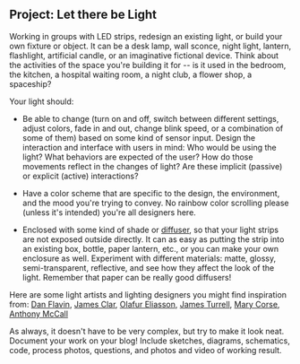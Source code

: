 ## Project: Let there be Light

Working in groups with LED strips, redesign an existing light, or build your own fixture or object. It can be a desk lamp, wall sconce, night light, lantern, flashlight, artificial candle, or an imaginative fictional device. Think about the activities of the space you're building it for -- is it used in the bedroom, the kitchen, a hospital waiting room, a night club, a flower shop, a spaceship?

Your light should:

- Be able to change (turn on and off, switch between different settings, adjust colors, fade in and out, change blink speed, or a combination of some of them) based on some kind of sensor input. Design the interaction and interface with users in mind: Who would be using the light? What behaviors are expected of the user? How do those movements reflect in the changes of light? Are these implicit (passive) or explicit (active) interactions?

- Have a color scheme that are specific to the design, the environment, and the mood you're trying to convey. No rainbow color scrolling please (unless it's intended) you're all designers here.

- Enclosed with some kind of shade or [diffuser](<https://en.wikipedia.org/wiki/Diffuser_(optics)>), so that your light strips are not exposed outside directly. It can as easy as putting the strip into an existing box, bottle, paper lantern, etc., or you can make your own enclosure as well. Experiment with different materials: matte, glossy, semi-transparent, reflective, and see how they affect the look of the light. Remember that paper can be really good diffusers!

Here are some light artists and lighting designers you might find inspiration from: [Dan Flavin](https://www.guggenheim.org/artwork/artist/dan-flavin), [James Clar](http://www.jamesclar.com/), [Olafur Eliasson](https://olafureliasson.net/tag/TEL1413/light), [James Turrell](https://jamesturrell.com/work/type/), [Mary Corse](https://www.pacegallery.com/artists/mary-corse/), [Anthony McCall](https://www.skny.com/artists/anthony-mccall)

As always, it doesn't have to be very complex, but try to make it look neat. Document your work on your blog! Include sketches, diagrams, schematics, code, process photos, questions, and photos and video of working result.
